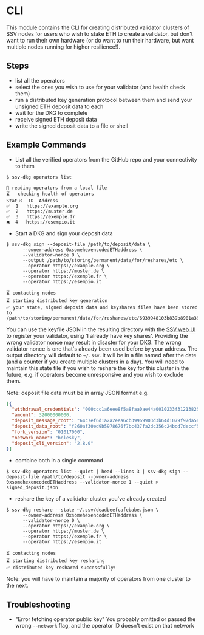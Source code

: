 # CLI

This module contains the CLI for creating distributed validator clusters of SSV nodes for users who wish to stake ETH to create a validator, but don't want to run their own hardware (or do want to run their hardware, but want multiple nodes running for higher resilience!).

## Steps
- list all the operators
- select the ones you wish to use for your validator (and health check them)
- run a distributed key generation protocol between them and send your unsigned ETH deposit data to each
- wait for the DKG to complete
- receive signed ETH deposit data
- write the signed deposit data to a file or shell

## Example Commands

- List all the verified operators from the GitHub repo and your connectivity to them
```shell
$ ssv-dkg operators list

📂 reading operators from a local file
⏳	checking health of operators
Status	ID	Address
✅  1   https://example.org
✅  2   https://muster.de
✅  3   https://exemple.fr
❌  4   https://esempio.it
```

- Start a DKG and sign your deposit data
```shell
$ ssv-dkg sign --deposit-file /path/to/deposit/data \
      --owner-address 0xsomehexencodedETHaddress \
      --validator-nonce 0 \
      --output /path/to/storing/permanent/data/for/reshares/etc \
      --operator https://example.org \
      --operator https://muster.de \
      --operator https://exemple.fr \
      --operator https://esempio.it 

⏳ contacting nodes
⏳ starting distributed key generation
✅ your state, signed deposit data and keyshares files have been stored to /path/to/storing/permanent/data/for/reshares/etc/6939948103b839b8901a38a2e389d9f173ee0679860291c733fd579e917d95b9
```
You can use the keyfile JSON in the resulting directory with the [SSV web UI](https://app.ssv.network/join/validator) to register your validator, using 'I already have key shares'.
Providing the wrong validator nonce may result in disaster for your DKG. The wrong validator nonce is one that's already been used before by your address.
The output directory will default to `~/.ssv`. It will be in a file named after the date (and a counter if you create multiple clusters in a day). 
You will need to maintain this state file if you wish to reshare the key for this cluster in the future, e.g. if operators become unresponsive and you wish to exclude them. 

Note: deposit file data must be in array JSON format e.g.
```json
[{
  "withdrawal_credentials": "000ccc1a6eee8f5a8faa0ae44a0010233f31213825527270336677c4deadbeef",
  "amount": 32000000000,
  "deposit_message_root": "64c7ef6d1a2a2eea6cb39969903d3b64d1079f97da5af6c311df9d49deadbeef",
  "deposit_data_root": "f260af30ed9b5978676f7bc437fa2dc356c24bdd7deccf521bbc4ab6deadbeef",
  "fork_version": "01017000",
  "network_name": "holesky",
  "deposit_cli_version": "2.8.0"
}]
```

- combine both in a single command
```shell
$ ssv-dkg operators list --quiet | head --lines 3 | ssv-dkg sign --deposit-file /path/to/deposit --owner-address 0xsomehexencodedETHaddress --validator-nonce 1 --quiet > signed_deposit.json 
```

- reshare the key of a validator cluster you've already created
```shell
$ ssv-dkg reshare --state ~/.ssv/deadbeefcafebabe.json \
      --owner-address 0xsomehexencodedETHaddress \
      --validator-nonce 0 \
      --operator https://example.org \
      --operator https://muster.de \
      --operator https://exemple.fr \ 
      --operator https://esempio.it 

⏳ contacting nodes
⏳ starting distributed key resharing
✅ distributed key reshared successfully!
```
Note: you will have to maintain a majority of operators from one cluster to the next.


## Troubleshooting

- "Error fetching operator public key"
You probably omitted or passed the wrong `--network` flag, and the operator ID doesn't exist on that network